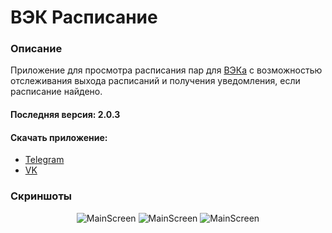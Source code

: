 # ВЭК Расписание
### Описание
Приложение для просмотра расписания пар для [ВЭКа](http://energocollege.ru/) с возможностью отслеживания выхода расписаний и получения уведомления, если расписание найдено. 
#### Последняя версия: 2.0.3 
#### Скачать приложение: 
* [Telegram](https://t.me/tem_apps)
* [VK](https://vk.com/temapps)

### Скриншоты

<p align="center">
  <img src="https://tem-apps.web.app/vec_schedule/assets/screenshots/vec_main.png"  alt="MainScreen">
  <img src="https://tem-apps.web.app/vec_schedule/assets/screenshots/vec_menu.png"  alt="MainScreen">
  <img src="https://tem-apps.web.app/vec_schedule/assets/screenshots/vec_time.png" " alt="MainScreen">
</p>
